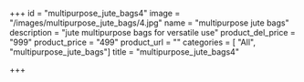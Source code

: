 +++
id = "multipurpose_jute_bags4"
image = "/images/multipurpose_jute_bags/4.jpg"
name = "multipurpose jute bags"
description = "jute multipurpose bags for versatile use"
product_del_price = "999"
product_price = "499"
product_url = ""
categories = [ "All", "multipurpose_jute_bags"]
title = "multipurpose_jute_bags4"

+++
